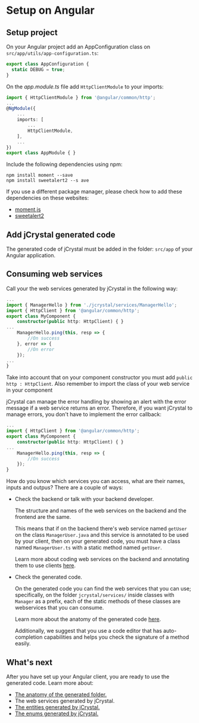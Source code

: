 # Setup on Angular

## Setup project

On your Angular project add an AppConfiguration class on `src/app/utils/app-configuration.ts`:

```typescript
export class AppConfiguration {
  static DEBUG = true;
}
```

On the _app.module.ts_ file add `HttpClientModule` to your imports:

```typescript
import { HttpClientModule } from '@angular/common/http';
...
@NgModule({
	...
	imports: [
		...
		HttpClientModule,
	],
	...
})
export class AppModule { }
```

Include the following dependencies using npm:

```
npm install moment --save
npm install sweetalert2 --s ave
```
If you use a different package manager, please check how to add these dependencies on these websites: 
- [moment.js](https://momentjs.com/)
- [sweetalert2](https://github.com/sweetalert2/sweetalert2)

## Add jCrystal generated code
The generated code of jCrystal must be added in the folder: `src/app` of your Angular application. 

## Consuming web services
Call your the web services generated by jCrystal in the following way:

```typescript
...
import { ManagerHello } from './jcrystal/services/ManagerHello';
import { HttpClient } from '@angular/common/http';
export class MyComponent {
	constructor(public http: HttpClient) { }
...
    ManagerHello.ping(this, resp => {
        //On success
    }, error => {
        //On error
    });
...
}
```

Take into account that on your component constructor you must add `public http : HttpClient`. Also remember to import the class of your web service in your component

jCrystal can manage the error handling by showing an alert with the error message if a web service returns an error. Therefore, if you want jCrystal to manage errors, you don't have to implement the error callback:


```typescript
...
import { HttpClient } from '@angular/common/http';
export class MyComponent {
	constructor(public http: HttpClient) { }
...
    ManagerHello.ping(this, resp => {
        //On success
    });
}
```

How do you know which services you can access, what are their names, inputs and outpus? There are a couple of ways:

- Check the backend or talk with your backend developer. 

    The structure and names of the web services on the backend and the frontend are the same. 

    This means that if on the backend there's web service named `getUser` on the class `ManagerUser.java` and this service is annotated to be used by your client, then on your generated code, you must have a class named `ManagerUser.ts` with a static method named `getUser`.

    Learn more about coding web services on the backend and annotating them to use clients [here](../../server/clients/general.md).

- Check the generated code. 
    
    On the generated code you can find the web services that you can use; specifically, on the folder `jcrystal/services/` inside classes with `Manager` as a prefix, each of the static methods of these classes are webservices that you can consume.

    Learn more about the anatomy of the generated code [here](anatomy.md).

    Additionally, we suggest that you use a code editor that has auto-completion capabilities and helps you check the signature of a method easily.

## What's next
After you have set up your Angular client, you are ready to use the generated code. 
Learn more about:
- [The anatomy of the generated folder.](anatomy.md)
- The web services generated by jCrystal.
- [The entities generated by jCrystal.](entities.md)
- [The enums generated by jCrystal.](enums.md)
